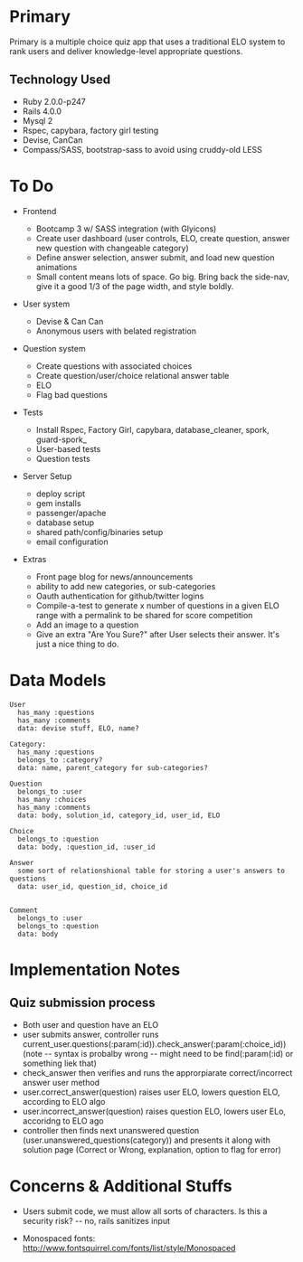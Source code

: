 Primary
=======

Primary is a multiple choice quiz app that uses a traditional ELO system to rank users and deliver knowledge-level appropriate questions.

Technology Used
---------------

* Ruby 2.0.0-p247
* Rails 4.0.0
* Mysql 2
* Rspec, capybara, factory girl testing
* Devise, CanCan
* Compass/SASS, bootstrap-sass to avoid using cruddy-old LESS

To Do
=====

* Frontend
  * Bootcamp 3 w/ SASS integration (with Glyicons)
  * Create user dashboard (user controls, ELO, create question, answer new question with changeable category)
  * Define answer selection, answer submit, and load new question animations
  * Small content means lots of space. Go big. Bring back the side-nav, give it a good 1/3 of the page width, and style boldly.

* User system
  * Devise & Can Can
  * Anonymous users with belated registration

* Question system
  * Create questions with associated choices 
  * Create question/user/choice relational answer table
  * ELO
  * Flag bad questions

* Tests
  * Install Rspec, Factory Girl, capybara, database_cleaner, spork, guard-spork_
  * User-based tests
  * Question tests

* Server Setup
  * deploy script
  * gem installs
  * passenger/apache
  * database setup
  * shared path/config/binaries setup
  * email configuration

* Extras
  * Front page blog for news/announcements
  * ability to add new categories, or sub-categories
  * Oauth authentication for github/twitter logins
  * Compile-a-test to generate x number of questions in a given ELO range with a permalink to be shared for score competition
  * Add an image to a question
  * Give an extra "Are You Sure?" after User selects their answer. It's just a nice thing to do.

Data Models
===========

```
User
  has_many :questions
  has_many :comments
  data: devise stuff, ELO, name? 

Category:
  has_many :questions
  belongs_to :category?
  data: name, parent_category for sub-categories?

Question
  belongs_to :user
  has_many :choices
  has_many :comments
  data: body, solution_id, category_id, user_id, ELO

Choice
  belongs_to :question
  data: body, :question_id, :user_id

Answer
  some sort of relationshional table for storing a user's answers to questions
  data: user_id, question_id, choice_id


Comment
  belongs_to :user
  belongs_to :question
  data: body
```

Implementation Notes
====================

Quiz submission process
-----------------------

* Both user and question have an ELO
* user submits answer, controller runs current_user.questions(:param(:id)).check_answer(:param(:choice_id)) (note -- syntax is probalby wrong -- might need to be find(:param(:id) or something liek that)
* check_answer then verifies and runs the approrpiarate correct/incorrect answer user method
* user.correct_answer(question) raises user ELO, lowers question ELO, according to ELO algo
* user.incorrect_answer(question) raises question ELO, lowers user ELo, accoridng to ELO ago
* controller then finds next unanswered question (user.unanswered_questions(category)) and presents it along with solution page (Correct or Wrong, explanation, option to flag for error)

Concerns & Additional Stuffs
========

* Users submit code, we must allow all sorts of characters. Is this a security risk?
-- no, rails sanitizes input

* Monospaced fonts: http://www.fontsquirrel.com/fonts/list/style/Monospaced
